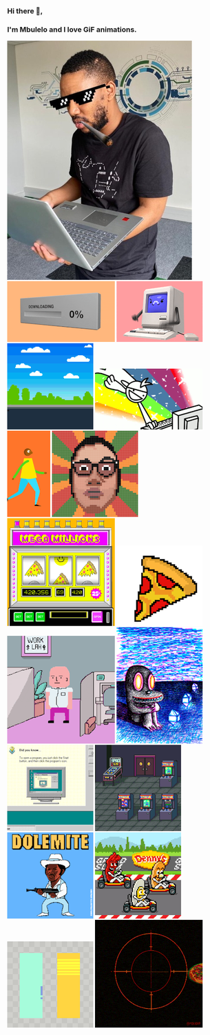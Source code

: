 ### Hi there 👋, 
### I'm Mbulelo and I love GiF animations.
![Mbulelo](GiphyAnimations/mbu.jpg) ![gif-Animation](GiphyAnimations/ee.gif) ![gif-Animation](GiphyAnimations/nn.gif) ![gif-Animation](GiphyAnimations/cc.gif) ![gif-Animation](GiphyAnimations/ll.gif)
![gif-Animation](GiphyAnimations/aa.gif) ![gif-Animation](GiphyAnimations/ff.gif) ![gif-Animation](GiphyAnimations/kk.gif) ![gif-Animation](GiphyAnimations/hh.gif)
![gif-Animation](GiphyAnimations/mm.gif) ![gif-Animation](GiphyAnimations/jj.gif) ![gif-Animation](GiphyAnimations/gg.gif) ![gif-Animation](GiphyAnimations/dd.gif)
![gif-Animation](GiphyAnimations/ii.gif) ![gif-Animation](GiphyAnimations/bb.gif) ![gif-Animation](GiphyAnimations/oo.gif) ![gif-Animation](GiphyAnimations/pp.gif)




<!--
**mbulelo-damba/mbulelo-damba** is a ✨ _special_ ✨ repository because its `README.md` (this file) appears on your GitHub profile.

Here are some ideas to get you started:

- 🔭 I’m currently working on ...
- 🌱 I’m currently learning ...
- 👯 I’m looking to collaborate on ...
- 🤔 I’m looking for help with ...
- 💬 Ask me about ...
- 📫 How to reach me: ...
- 😄 Pronouns: ...
- ⚡ Fun fact: ...
-->
